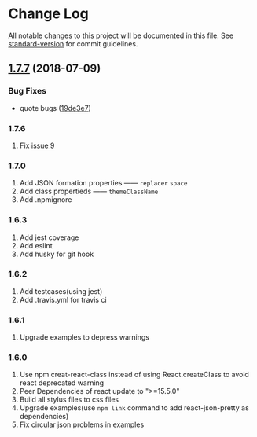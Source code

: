 # Change Log

All notable changes to this project will be documented in this file. See [standard-version](https://github.com/conventional-changelog/standard-version) for commit guidelines.

<a name="1.7.7"></a>
## [1.7.7](https://github.com/chenckang/react-json-pretty/compare/v1.7.6...v1.7.7) (2018-07-09)


### Bug Fixes

* quote bugs ([19de3e7](https://github.com/chenckang/react-json-pretty/commit/19de3e7))




### 1.7.6

1. Fix [issue 9](https://github.com/chenckang/react-json-pretty/issues/9)

### 1.7.0

1. Add JSON formation properties —— `replacer` `space`
2. Add class propertieds —— `themeClassName`
3. Add .npmignore

### 1.6.3

1. Add jest coverage
2. Add eslint
3. Add husky for git hook

### 1.6.2

1. Add testcases(using jest)
2. Add .travis.yml for travis ci

### 1.6.1

1. Upgrade examples to depress warnings

### 1.6.0

1. Use npm creat-react-class instead of using React.createClass to avoid react deprecated warning
2. Peer Dependencies of react update to ">=15.5.0"
3. Build all stylus files to css files
4. Upgrade examples(use `npm link` command to add react-json-pretty as dependencies)
5. Fix circular json problems in examples